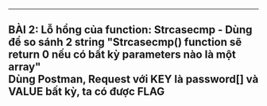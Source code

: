 

----------------------------------------------------------------------------------------------------------------------------------
BÀI 2:
Lỗ hổng của function: Strcasecmp - Dùng để so sánh 2 string
"Strcasecmp() function sẽ return 0 nếu có bất kỳ parameters nào là một array" <br>
Dùng Postman, Request với KEY là password[] và VALUE bất kỳ, ta có được FLAG
-----------------------------------------------------------------------------------------------------------------------------------
